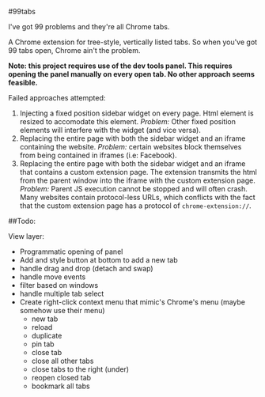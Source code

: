 #99tabs

I've got 99 problems and they're all Chrome tabs.

A Chrome extension for tree-style, vertically listed tabs. So when you've got 99 tabs open, Chrome ain't the problem. 

**Note: this project requires use of the dev tools panel. This requires opening the panel manually on every open tab. No other approach seems feasible.**

Failed approaches attempted:

1. Injecting a fixed position sidebar widget on every page. Html element is resized to accomodate this element. *Problem:* Other fixed position elements will interfere with the widget (and vice versa).
2. Replacing the entire page with both the sidebar widget and an iframe containing the website. *Problem:* certain websites block themselves from being contained in iframes (i.e: Facebook).
3. Replacing the entire page with both the sidebar widget and an iframe that contains a custom extension page. The extension transmits the html from the parent window into the iframe with the custom extension page. *Problem:* Parent JS execution cannot be stopped and will often crash. Many websites contain protocol-less URLs, which conflicts with the fact that the custom extension page has a protocol of `chrome-extension://`.

##Todo:

View layer:  

* Programmatic opening of panel
* Add and style button at bottom to add a new tab
* handle drag and drop (detach and swap)
* handle move events
* filter based on windows
* handle multiple tab select
* Create right-click context menu that mimic's Chrome's menu (maybe somehow use their menu)
    * new tab
    * reload
    * duplicate 
    * pin tab
    * close tab
    * close all other tabs
    * close tabs to the right (under)
    * reopen closed tab
    * bookmark all tabs
